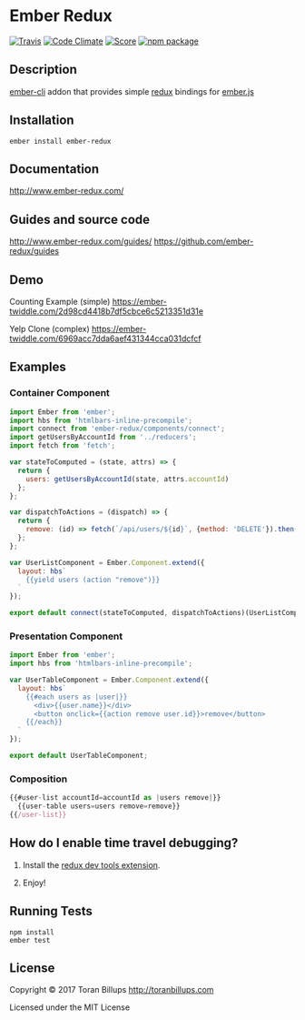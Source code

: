 # Ember Redux

[![Travis][build-badge]][build] [![Code Climate][climate-badge]][climate] [![Score][score-badge]][score] [![npm package][npm-badge]][npm]

## Description

[ember-cli][] addon that provides simple [redux][] bindings for [ember.js][]

## Installation

```
ember install ember-redux
```

## Documentation

http://www.ember-redux.com/

## Guides and source code

http://www.ember-redux.com/guides/
https://github.com/ember-redux/guides

## Demo

Counting Example (simple)
https://ember-twiddle.com/2d98cd4418b7df5cbce6c5213351d31e

Yelp Clone (complex)
https://ember-twiddle.com/6969acc7dda6aef431344cca031dcfcf

## Examples

### Container Component

```js
import Ember from 'ember';
import hbs from 'htmlbars-inline-precompile';
import connect from 'ember-redux/components/connect';
import getUsersByAccountId from '../reducers';
import fetch from 'fetch';

var stateToComputed = (state, attrs) => {
  return {
    users: getUsersByAccountId(state, attrs.accountId)
  };
};

var dispatchToActions = (dispatch) => {
  return {
    remove: (id) => fetch(`/api/users/${id}`, {method: 'DELETE'}).then(fetched => fetched.json()).then(response => dispatch({type: 'REMOVE_USER', id: id}))
  };
};

var UserListComponent = Ember.Component.extend({
  layout: hbs`
    {{yield users (action "remove")}}
  `
});

export default connect(stateToComputed, dispatchToActions)(UserListComponent);
```

### Presentation Component

```js
import Ember from 'ember';
import hbs from 'htmlbars-inline-precompile';

var UserTableComponent = Ember.Component.extend({
  layout: hbs`
    {{#each users as |user|}}
      <div>{{user.name}}</div>
      <button onclick={{action remove user.id}}>remove</button>
    {{/each}}
  `
});

export default UserTableComponent;
```

### Composition

```js
{{#user-list accountId=accountId as |users remove|}}
  {{user-table users=users remove=remove}}
{{/user-list}}
```

## How do I enable time travel debugging?

1. Install the [redux dev tools extension].

2. Enjoy!

## Running Tests

    npm install
    ember test

## License

Copyright © 2017 Toran Billups http://toranbillups.com

Licensed under the MIT License

[build-badge]: https://travis-ci.org/ember-redux/ember-redux.svg?branch=master
[build]: https://travis-ci.org/ember-redux/ember-redux

[npm-badge]: https://img.shields.io/npm/v/ember-redux.svg?style=flat-square
[npm]: https://www.npmjs.org/package/ember-redux

[climate-badge]: https://codeclimate.com/github/ember-redux/ember-redux/badges/gpa.svg
[climate]: https://codeclimate.com/github/ember-redux/ember-redux

[score-badge]: http://emberobserver.com/badges/ember-redux.svg
[score]: http://emberobserver.com/addons/ember-redux

[ember-cli]: http://www.ember-cli.com/
[ember.js]: http://emberjs.com/
[redux]: https://github.com/reactjs/redux

[redux dev tools extension]: https://github.com/zalmoxisus/redux-devtools-extension
